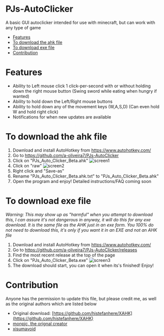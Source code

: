 
# PJs-AutoClicker
A basic GUI autoclicker intended for use with minecraft, but can work with any type of game
- [Features](#features)
- [To download the ahk file](#to-download-the-ahk-file)
- [To download exe file](#to-download-exe-file)
- [Contribution](#contribution)

# Features

 - Ability to Left mouse click 1 click-per-second with or without holding down the right mouse button (Swing sword while eating when hungry if wanted)
 - Ability to hold down the Left/Right mouse buttons
 - Ability to hold down any of the movement keys (W,A,S,D) (Can even hold W and hold right click) 
 - Notifications for when new updates are available       
# To download the ahk file
1. Download and install AutoHotkey from https://www.autohotkey.com/
2. Go to https://github.com/a-oliveira7/PJs-AutoClicker
3. Click on "PJs_Auto_Clicker_Beta.ahk"
![screen1](https://user-images.githubusercontent.com/75968551/176227075-a86b0290-df23-44bc-a504-ed6d81e0cb1c.png)
4. Click on "raw"
![screen2](https://user-images.githubusercontent.com/75968551/176227127-6ea7e0bf-7eb5-4531-82bb-047de8c489f3.png)
5. Right click and "Save-as"
6. Rename "PJs_Auto_Clicker_Beta.ahk.txt" to "PJs_Auto_Clicker_Beta.ahk"
7. Open the program and enjoy! Detailed instructions/FAQ coming soon

# To download exe file
*Warning: This may show up as "harmful" when you attempt to download this, I can assure it's not dangerous in anyway, it will do this for any exe download. It is the same file as the AHK just in an exe form. You 100% do not need to download this, it's only if you want it in an EXE and not an AHK file*
1. Download and install AutoHotkey from https://www.autohotkey.com/
2. Go to https://github.com/a-oliveira7/PJs-AutoClicker/releases
3. Find the most recent release at the top of the page
4. Click on "PJs_Auto_Clicker_Beta.exe" 
![screen3](https://user-images.githubusercontent.com/75968551/176227196-27719b5c-65b3-4c5a-b770-b7c16318cc5d.png)
5. The download should start, you can open it when its's finished! Enjoy!

# Contribution
Anyone has the permission to update this file, but please credit me, as well as the original authors which are listed below
- Original download: [https://github.com/histefanhere/XAHK](https://github.com/histefanhere/XAHK)
- [monpjc, the orignal creator](https://github.com/monpjc)
- [xisumavoid](https://www.youtube.com/c/XisumavoidMC)
